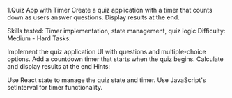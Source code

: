 1.Quiz App with Timer
Create a quiz application with a timer that counts down as users answer questions. Display results at the end.

Skills tested: Timer implementation, state management, quiz logic
Difficulty: Medium - Hard
Tasks:

Implement the quiz application UI with questions and multiple-choice options.
Add a countdown timer that starts when the quiz begins.
Calculate and display results at the end
Hints:

Use React state to manage the quiz state and timer.
Use JavaScript's setInterval for timer functionality.
